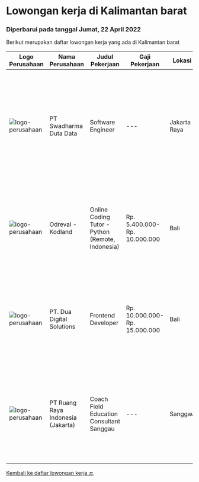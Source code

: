 
  # Lowongan kerja di Kalimantan barat

  ### Diperbarui pada tanggal Jumat, 22 April 2022

  Berikut merupakan daftar lowongan kerja yang ada di Kalimantan barat

  |Logo Perusahaan | Nama Perusahaan | Judul Pekerjaan | Gaji Pekerjaan | Lokasi | Deskripsi | Tanggal diunggah | Pranala |
  | -------------- | --------------- | --------------- | --------- | --------- | -------------- | ------- | ----------- |
  |![logo-perusahaan](https://image-service-cdn.seek.com.au/e55e3708620a7ff5e7da329d1725ee01ed113417/ee4dce1061f3f616224767ad58cb2fc751b8d2dc)|PT Swadharma Duta Data|Software Engineer|---|Jakarta Raya|Software Development (.net) Memahami konsep pengembangan aplikasi Memahami konsep Microservices Architecture Familiar dengan Konsep Dasar dari Linux...|Senin, 18 April 2022|https://www.jobstreet.co.id/id/job/software-engineer-3857431?token=0~cc34e721-a541-4beb-87d9-56d3ca73d649&sectionRank=1&jobId=jobstreet-id-job-3857431|
|![logo-perusahaan](https://image-service-cdn.seek.com.au/4f8967a481e79165e4bd3645db3156706ef190b8/ee4dce1061f3f616224767ad58cb2fc751b8d2dc)|Odreval - Kodland|Online Coding Tutor - Python (Remote, Indonesia)|Rp. 5.400.000-Rp. 10.000.000|Bali|Kodland adalah international coding school yang mendidik anak usia 7-17 tahun. Kami adalah perusahaan start-up yang berpengalaman dan terus berkembang...|Rabu, 13 April 2022|https://www.jobstreet.co.id/id/job/online-coding-tutor-python-remote-indonesia-4915076/origin/my?token=0~cc34e721-a541-4beb-87d9-56d3ca73d649&sectionRank=2&jobId=jobstreet-my-job-4915076|
|![logo-perusahaan](https://image-service-cdn.seek.com.au/0638cd50f0312ef2e7a06e1345329bde78c1e918/ee4dce1061f3f616224767ad58cb2fc751b8d2dc)|PT. Dua Digital Solutions|Frontend Developer|Rp. 10.000.000-Rp. 15.000.000|Bali|Hello tech Indonesia,We hiring a new Frontend Developer to our team. If the questions below resonates with you, maybe you are the one we're looking...|Kamis, 14 April 2022|https://www.jobstreet.co.id/id/job/frontend-developer-3844458?token=0~cc34e721-a541-4beb-87d9-56d3ca73d649&sectionRank=3&jobId=jobstreet-id-job-3844458|
|![logo-perusahaan](https://image-service-cdn.seek.com.au/7eee59ea5934120f389dd02961ddcb6b62946481/ee4dce1061f3f616224767ad58cb2fc751b8d2dc)|PT Ruang Raya Indonesia (Jakarta)|Coach Field Education Consultant Sanggau|---|Sanggau|Ruangguru is a tech-enabled education company that provides a one-stop learning experience for students to have better access to quality content and...|Senin, 11 April 2022|https://www.jobstreet.co.id/id/job/coach-field-education-consultant-sanggau-1031214515?token=0~cc34e721-a541-4beb-87d9-56d3ca73d649&sectionRank=4&jobId=jobstreet-id-job-1031214515|


  [Kembali ke daftar lowongan kerja 🔙](../README.md#daftar-lowongan-kerja)
  